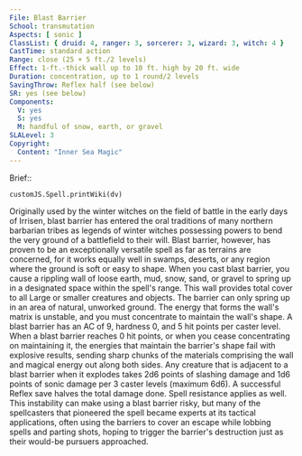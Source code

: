 ```yaml
---
File: Blast Barrier
School: transmutation
Aspects: [ sonic ]
ClassList: { druid: 4, ranger: 3, sorcerer: 3, wizard: 3, witch: 4 }
CastTime: standard action
Range: close (25 + 5 ft./2 levels)
Effect: 1-ft.-thick wall up to 10 ft. high by 20 ft. wide
Duration: concentration, up to 1 round/2 levels
SavingThrow: Reflex half (see below)
SR: yes (see below)
Components:
  V: yes
  S: yes
  M: handful of snow, earth, or gravel
SLALevel: 3
Copyright:
  Content: "Inner Sea Magic"
---
```

Brief:: 

```dataviewjs
customJS.Spell.printWiki(dv)
```

Originally used by the winter witches on the field of battle in the early days of Irrisen, blast barrier has entered the oral traditions of many northern barbarian tribes as legends of winter witches possessing powers to bend the very ground of a battlefield to their will. Blast barrier, however, has proven to be an exceptionally versatile spell as far as terrains are concerned, for it works equally well in swamps, deserts, or any region where the ground is soft or easy to shape.   When you cast blast barrier, you cause a rippling wall of loose earth, mud, snow, sand, or gravel to spring up in a designated space within the spell's range. This wall provides total cover to all Large or smaller creatures and objects. The barrier can only spring up in an area of natural, unworked ground. The energy that forms the wall's matrix is unstable, and you must concentrate to maintain the wall's shape. A blast barrier has an AC of 9, hardness 0, and 5 hit points per caster level. When a blast barrier reaches 0 hit points, or when you cease concentrating on maintaining it, the energies that maintain the barrier's shape fail with explosive results, sending sharp chunks of the materials comprising the wall and magical energy out along both sides. Any creature that is adjacent to a blast barrier when it explodes takes 2d6 points of slashing damage and 1d6 points of sonic damage per 3 caster levels (maximum 6d6). A successful Reflex save halves the total damage done. Spell resistance applies as well.   This instability can make using a blast barrier risky, but many of the spellcasters that pioneered the spell became experts at its tactical applications, often using the barriers to cover an escape while lobbing spells and parting shots, hoping to trigger the barrier's destruction just as their would-be pursuers approached.
